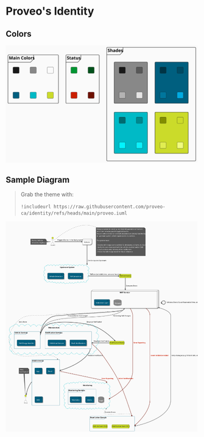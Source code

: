 # Proveo's Identity

## Colors
![](assets/colors.svg)

## Sample Diagram
> Grab the theme with:
> 
> `!includeurl https://raw.githubusercontent.com/proveo-ca/identity/refs/heads/main/proveo.iuml`

![](assets/sample.svg)
